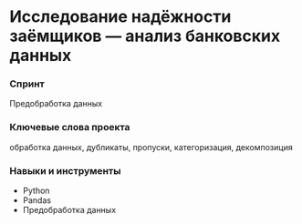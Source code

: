 # Исследование надёжности заёмщиков — анализ банковских данных  

### Спринт
Предобработка данных

### Ключевые слова проекта
обработка данных, дубликаты, пропуски, категоризация, декомпозиция

### Навыки и инструменты
* Python
* Pandas
* Предобработка данных
